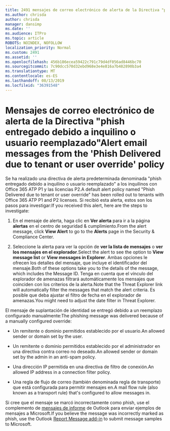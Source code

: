 ```yaml
---
title: 2491 mensajes de correo electrónico de alerta de la Directiva "phish entregado debido a inquilino o usuario reemplazado"
ms.author: chrisda
author: chrisda
manager: dansimp
ms.date: ''
ms.audience: ITPro
ms.topic: article
ROBOTS: NOINDEX, NOFOLLOW
localization_priority: Normal
ms.custom: 2491
ms.assetid: ''
ms.openlocfilehash: 456b186ecea59422c791c79d4df056ad8446bc70
ms.sourcegitcommit: 7c90dcc570d32ebd968e3e4e816a7b482890b3a4
ms.translationtype: MT
ms.contentlocale: es-ES
ms.lasthandoff: 08/13/2019
ms.locfileid: "36391548"
---
```

# <a name="alert-email-messages-from-the-phish-delivered-due-to-tenant-or-user-override-policy"></a><span data-ttu-id="0b19c-102">Mensajes de correo electrónico de alerta de la Directiva "phish entregado debido a inquilino o usuario reemplazado"</span><span class="sxs-lookup"><span data-stu-id="0b19c-102">Alert email messages from the 'Phish Delivered due to tenant or user override' policy</span></span>

<span data-ttu-id="0b19c-103">Se ha realizado una directiva de alerta predeterminada denominada "phish entregado debido a inquilino o usuario reemplazado" a los inquilinos con Office 365 ATP P1 y las licencias P2.</span><span class="sxs-lookup"><span data-stu-id="0b19c-103">A default alert policy named "Phish Delivered due to tenant or user override" has been rolled out to tenants with Office 365 ATP P1 and P2 licenses.</span></span> <span data-ttu-id="0b19c-104">Si recibió esta alerta, estos son los pasos para investigar:</span><span class="sxs-lookup"><span data-stu-id="0b19c-104">If you received this alert, here are the steps to investigate:</span></span>

1. <span data-ttu-id="0b19c-105">En el mensaje de alerta, haga clic en **Ver alerta** para ir a la página **alertas** en el centro de seguridad & cumplimiento.</span><span class="sxs-lookup"><span data-stu-id="0b19c-105">From the alert message, click **View Alert** to go to the **Alerts** page in the Security & Compliance Center.</span></span>

2. <span data-ttu-id="0b19c-106">Seleccione la alerta para ver la opción de **ver la lista de mensajes** o **ver los mensajes en el explorador**.</span><span class="sxs-lookup"><span data-stu-id="0b19c-106">Select the alert to see the option to **View message list** or **View messages in Explorer**.</span></span> <span data-ttu-id="0b19c-107">Ambas opciones le ofrecen los detalles del mensaje, que incluye el identificador del mensaje.</span><span class="sxs-lookup"><span data-stu-id="0b19c-107">Both of these options take you to the details of the message, which includes the Message ID.</span></span> <span data-ttu-id="0b19c-108">Tenga en cuenta que el vínculo del explorador de amenazas filtrará automáticamente los mensajes que coinciden con los criterios de la alerta.</span><span class="sxs-lookup"><span data-stu-id="0b19c-108">Note that the Threat Explorer link will automatically filter the messages that match the alert criteria.</span></span> <span data-ttu-id="0b19c-109">Es posible que deba ajustar el filtro de fecha en el explorador de amenazas.</span><span class="sxs-lookup"><span data-stu-id="0b19c-109">You might need to adjust the date filter in Threat Explorer.</span></span>

<span data-ttu-id="0b19c-110">El mensaje de suplantación de identidad se entregó debido a un reemplazo configurado manualmente:</span><span class="sxs-lookup"><span data-stu-id="0b19c-110">The phishing message was delivered because of a manually configured override:</span></span>

- <span data-ttu-id="0b19c-111">Un remitente o dominio permitidos establecido por el usuario.</span><span class="sxs-lookup"><span data-stu-id="0b19c-111">An allowed sender or domain set by the user.</span></span>

- <span data-ttu-id="0b19c-112">Un remitente o dominio permitidos establecido por el administrador en una directiva contra correo no deseado.</span><span class="sxs-lookup"><span data-stu-id="0b19c-112">An allowed sender or domain set by the admin in an anti-spam policy.</span></span>

- <span data-ttu-id="0b19c-113">Una dirección IP permitida en una directiva de filtro de conexión.</span><span class="sxs-lookup"><span data-stu-id="0b19c-113">An allowed IP address in a connection filter policy.</span></span>

- <span data-ttu-id="0b19c-114">Una regla de flujo de correo (también denominada regla de transporte) que está configurada para permitir mensajes en.</span><span class="sxs-lookup"><span data-stu-id="0b19c-114">A mail flow rule (also known as a transport rule) that's configured to allow messages in.</span></span>

<span data-ttu-id="0b19c-115">Si cree que el mensaje se marcó incorrectamente como phish, use el complemento de [mensajes de informe](https://support.office.com/article/b5caa9f1-cdf3-4443-af8c-ff724ea719d2) de Outlook para enviar ejemplos de mensajes a Microsoft.</span><span class="sxs-lookup"><span data-stu-id="0b19c-115">If you believe the message was incorrectly marked as phish, use the Outlook [Report Message add-in](https://support.office.com/article/b5caa9f1-cdf3-4443-af8c-ff724ea719d2) to submit message samples to Microsoft.</span></span>
